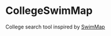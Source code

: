 # CollegeSwimMap

College search tool inspired by [SwimMap](https://github.com/gpilgrim2670/SwimMap)
